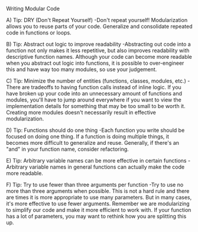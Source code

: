 Writing Modular Code

A) Tip: DRY (Don't Repeat Yourself)
-Don't repeat yourself! Modularization allows you to reuse parts of your code. Generalize and consolidate repeated code in functions or loops.

B) Tip: Abstract out logic to improve readability
-Abstracting out code into a function not only makes it less repetitive, but also improves readability with descriptive function names. Although your code can become more readable when you abstract out logic into functions, it is possible to over-engineer this and have way too many modules, so use your judgement.

C) Tip: Minimize the number of entities (functions, classes, modules, etc.)
-There are tradeoffs to having function calls instead of inline logic. If you have broken up your code into an unnecessary amount of functions and modules, you'll have to jump around everywhere if you want to view the implementation details for something that may be too small to be worth it. Creating more modules doesn't necessarily result in effective modularization.

D) Tip: Functions should do one thing
-Each function you write should be focused on doing one thing. If a function is doing multiple things, it becomes more difficult to generalize and reuse. Generally, if there's an "and" in your function name, consider refactoring.

E) Tip: Arbitrary variable names can be more effective in certain functions
-Arbitrary variable names in general functions can actually make the code more readable.

F) Tip: Try to use fewer than three arguments per function
-Try to use no more than three arguments when possible. This is not a hard rule and there are times it is more appropriate to use many parameters. But in many cases, it's more effective to use fewer arguments. Remember we are modularizing to simplify our code and make it more efficient to work with. If your function has a lot of parameters, you may want to rethink how you are splitting this up.